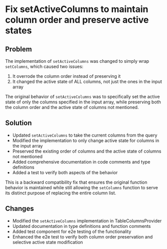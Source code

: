 # Fix setActiveColumns to maintain column order and preserve active states

## Problem

The implementation of `setActiveColumns` was changed to simply wrap `setColumns`, which caused two issues:

1. It overrode the column order instead of preserving it
2. It changed the active state of ALL columns, not just the ones in the input array

The original behavior of `setActiveColumns` was to specifically set the active state of only the columns specified in the input array, while preserving both the column order and the active state of columns not mentioned.

## Solution

- Updated `setActiveColumns` to take the current columns from the query
- Modified the implementation to only change active state for columns in the input array
- Preserved the existing order of columns and the active state of columns not mentioned
- Added comprehensive documentation in code comments and type definitions
- Added a test to verify both aspects of the behavior

This is a backward compatibility fix that ensures the original function behavior is maintained while still allowing the `setColumns` function to serve its distinct purpose of replacing the entire column list.

## Changes

- Modified the `setActiveColumns` implementation in TableColumnsProvider
- Updated documentation in type definitions and function comments
- Added test component for e2e testing of the functionality
- Enhanced the e2e test to verify both column order preservation and selective active state modification
